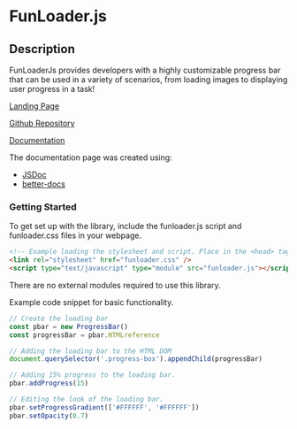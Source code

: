 # FunLoader.js

## Description

FunLoaderJs provides developers with a highly customizable progress bar that can be used in a variety of scenarios, 
from loading images to displaying user progress in a task!

[Landing Page](https://funloader.herokuapp.com/)

[Github Repository](https://github.com/csc309-winter-2021/js-library-gaowilso)

[Documentation](https://funloader.herokuapp.com/documentation)

The documentation page was created using:

* [JSDoc](https://devdocs.io/jsdoc/)
* [better-docs](https://github.com/SoftwareBrothers/better-docs)

### Getting Started

To get set up with the library, include the funloader.js script and funloader.css files in your webpage.

```html
<!-- Example loading the stylesheet and script. Place in the <head> tag of your HTML -->
<link rel="stylesheet" href="funloader.css" />
<script type="text/javascript" type="module" src="funloader.js"></script>
```

There are no external modules required to use this library.

Example code snippet for basic functionality.

```javascript
// Create the loading bar
const pbar = new ProgressBar()
const progressBar = pbar.HTMLreference

// Adding the loading bar to the HTML DOM
document.querySelector('.progress-box').appendChild(progressBar)

// Adding 15% progress to the loading bar.
pbar.addProgress(15)

// Editing the look of the loading bar.
pbar.setProgressGradient(['#FFFFFF', '#FFFFFF'])
pbar.setOpacity(0.7)
```
